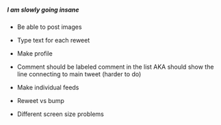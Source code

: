 ##### I am slowly going insane #####

- Be able to post images

- Type text for each reweet

- Make profile

- Comment should be labeled comment in the list
    AKA should show the line connecting to main tweet (harder to do)

- Make individual feeds

- Reweet vs bump

- Different screen size problems

